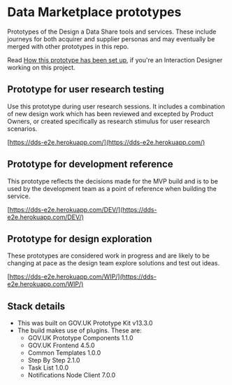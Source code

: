 # Data Marketplace prototypes
Prototypes of the Design a Data Share tools and services. These include journeys for both acquirer and supplier personas and may eventually be merged with other prototypes in this repo.

Read [How this prototype has been set up](HOW.md), if you're an Interaction Designer working on this project.

## Prototype for user research testing

Use this prototype during user research sessions. It includes a combination of new design work which has been reviewed and excepted by Product Owners, or created specifically as research stimulus for user research scenarios.

[https://dds-e2e.herokuapp.com/](https://dds-e2e.herokuapp.com/)

## Prototype for development reference

This prototype reflects the decisions made for the MVP build and is to be used by the development team as a point of reference when building the service.

[https://dds-e2e.herokuapp.com/DEV/](https://dds-e2e.herokuapp.com/DEV/)

## Prototype for design exploration

These prototypes are considered work in progress and are likely to be changing at pace as the design team explore solutions and test out ideas.

[https://dds-e2e.herokuapp.com/WIP/](https://dds-e2e.herokuapp.com/WIP/)

## Stack details

- This was built on GOV.UK Prototype Kit v13.3.0
- The build makes use of plugins. These are:
  - GOV.UK Prototype Components  1.1.0
  - GOV.UK Frontend  4.5.0  
  - Common Templates 1.0.0
  - Step By Step 2.1.0
  - Task List 1.0.0
  - Notifications Node Client  7.0.0

